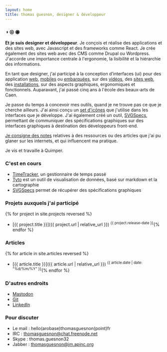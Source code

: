 ```yaml
---
layout: home
title: thomas guesnon, designer & développeur
---
```

### ◑ ◎ ◉ ###

**Et je suis designer et développeur**. Je conçois et réalise des applications et des sites web, avec Javascript et des frameworks comme React. Je crée également des sites web avec des CMS comme Drupal ou Wordpress. J'accorde une importance centrale à l'ergonomie, la lisibilité et la hiérarchie des informations.

En tant que designer, j'ai participé à la conception d’interfaces (ui) pour des application [web]({{site.url}}/projects/yoodo "Yoodo pour Arkadin"), [mobiles]({{site.url}}/projects/efb "Electronic Flight bag") ou [embarquées]({{site.url}}/projects/airel "Airel"), sur des [vidéos]({{sites.url}}/projects/motion-2018 "Motion 2018"), des [sites web]({{site.url}}/projects/restlet-website "Restlet website"), des [installations]({{sites.url}}/projects/ez-go-renault "Ez Go pour Renault"), sur des aspects graphiques, ergonomiques et fonctionnels. Auparavant, j'ai passé cinq ans à l'école des beaux-arts de Caen.

Je passe du temps à concevoir mes outils, quand je ne trouve pas ce que je cherche ailleurs. J'ai ainsi conçu un [set d'icônes](http://www.thomasguesnon.fr/tools/pajeweic/) que j'utilise dans les interfaces que je développe. J'ai également créé un outil, [SVGSpecs](https://framagit.org/patjennings/svg-specifications "SVG Speccs"), permettant de communiquer des spécifications graphiques sur des interfaces graphiques à destination des développeurs front-end.

[Je consigne des notes]({{site.url}}/notes) relatives à des ressources ou des articles que j'ai pu glaner sur les internets, et qui influencent ma pratique.

Je vis et travaille à Quimper.

### C'est en cours ###

- [TimeTracker]({{site.url}}/time-tracker "Time Tracker"), un gestionnaire de temps passé
- [Tyto]({{site.url}}/tyto "Tyto") est un outil de visualisation de données, basé sur markdown et la cartographie
- [SVGSpecs]({{site.url}}/svg-specs "SVG Specs") permet de récupérer des spécifications graphiques

### Projets auxquels j'ai participé ###
{% for project in site.projects reversed %}
- [{{ project.title }}]({{ project.url | relative_url }}) <sup>{{ project.release-date }}</sup>{% endfor %}


### Articles ###
  {% for article in site.articles reversed %}
- [{{ article.title }}]({{ article.url | relative_url }}) <sup>{{ article.date | date: "%d/%m/%Y" }}</sup>{% endfor %}

### D'autres endroits ###
- [Mastodon](https://mastodon.social/@patjennings)
- [Git](https://framagit.org/patjennings)
- [LinkedIn](https://www.linkedin.com/in/thomas-guesnon/)

### Pour discuter ###

- Le mail : hello(arobase)thomasguesnon(point)fr
- IRC : thomasguesnon@chat.freenode.net
- Skype : thomas.guesnon32
- Jabber : thomasguesnon@im.apinc.org
